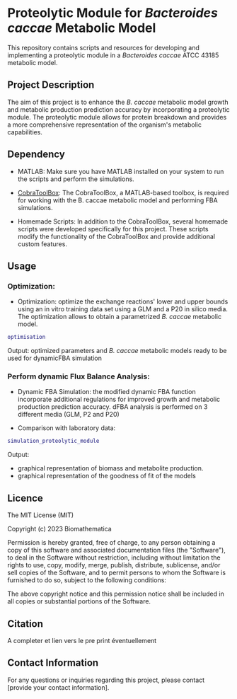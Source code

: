 # Proteolytic Module for _Bacteroides caccae_ Metabolic Model

This repository contains scripts and resources for developing and implementing a proteolytic module in a _Bacteroides caccae_ ATCC 43185 metabolic model.

## Project Description

The aim of this project is to enhance the _B. caccae_ metabolic model growth and metabolic production prediction accuracy by incorporating a proteolytic module. The proteolytic module allows for protein breakdown and provides a more comprehensive representation of the organism's metabolic capabilities.

## Dependency

- MATLAB: Make sure you have MATLAB installed on your system to run the scripts and perform the simulations.

- [CobraToolBox](https://github.com/opencobra/cobratoolbox.git): The CobraToolBox, a MATLAB-based toolbox, is required for working with the B. caccae metabolic model and performing FBA simulations.

- Homemade Scripts: In addition to the CobraToolBox, several homemade scripts were developed specifically for this project. These scripts modify the functionality of the CobraToolBox and provide additional custom features.

## Usage 

### Optimization: 

- Optimization: optimize the exchange reactions' lower and upper bounds using an in vitro training data set using a GLM and a P20 in silico media. The optimization allows to obtain a parametrized _B. caccae_ metabolic model.

```matlab
optimisation
```

Output: optimized parameters and _B. caccae_ metabolic models ready to be used for dynamicFBA simulation  

### Perform dynamic Flux Balance Analysis: 

- Dynamic FBA Simulation: the modified dynamic FBA function incorporate additional regulations for improved growth and metabolic production prediction accuracy. dFBA analysis is performed on 3 different media (GLM, P2 and P20)

 - Comparison with laboratory data:

```matlab
simulation_proteolytic_module
```

Output: 
- graphical representation of biomass and metabolite production.
- graphical representation of the goodness of fit of the models

## Licence 
The MIT License (MIT)

Copyright (c) 2023 Biomathematica

Permission is hereby granted, free of charge, to any person obtaining a copy of this software and associated documentation files (the "Software"), to deal in the Software without restriction, including without limitation the rights to use, copy, modify, merge, publish, distribute, sublicense, and/or sell copies of the Software, and to permit persons to whom the Software is furnished to do so, subject to the following conditions:

The above copyright notice and this permission notice shall be included in all copies or substantial portions of the Software.

## Citation 

A completer et lien vers le pre print éventuellement 

## Contact Information

For any questions or inquiries regarding this project, please contact [provide your contact information].
